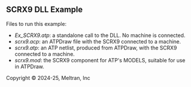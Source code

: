## SCRX9 DLL Example

Files to run this example:

- _Ex_SCRX9.atp_: a standalone call to the DLL. No machine is connected.
- _scrx9.acp_: an ATPDraw file with the SCRX9 connected to a machine.
- _scrx9.atp_: an ATP netlist, produced from ATPDraw, with the SCRX9 connected to a machine.
- _scrx9.mod_: the SCRX9 component for ATP's MODELS, suitable for use in ATPDraw.

Copyright &copy; 2024-25, Meltran, Inc

